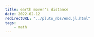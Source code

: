 ```yaml
---
title: earth mover's distance
date: 2022-02-12
redirectURL: "../pluto_nbs/emd.jl.html"
tags:
    - math
---
```

